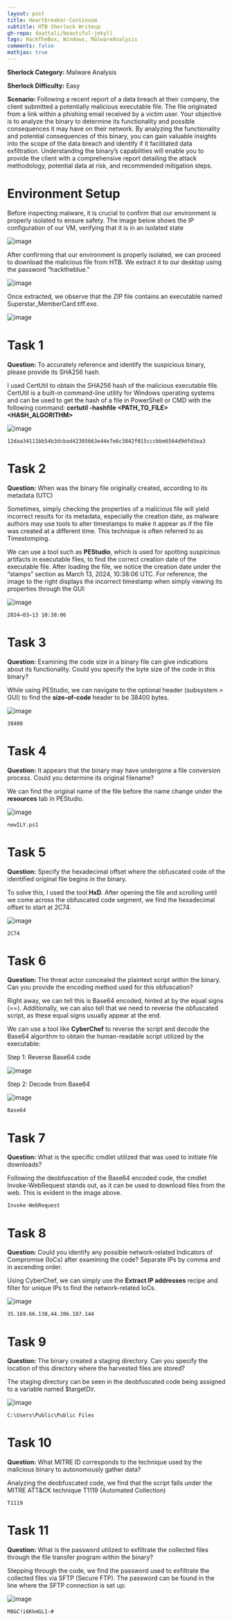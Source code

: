 ```yaml
---
layout: post
title: Heartbreaker-Continuum
subtitle: HTB Sherlock Writeup
gh-repo: daattali/beautiful-jekyll
tags: HackTheBox, Windows, MalwareAnalysis
comments: false
mathjax: true
---
```


**Sherlock Category:** Malware Analysis

**Sherlock Difficulty:** Easy

**Scenario:** Following a recent report of a data breach at their company, the client submitted a potentially malicious executable file. The file originated from a link within a phishing email received by a victim user. Your objective is to analyze the binary to determine its functionality and possible consequences it may have on their network. By analyzing the functionality and potential consequences of this binary, you can gain valuable insights into the scope of the data breach and identify if it facilitated data exfiltration. Understanding the binary’s capabilities will enable you to provide the client with a comprehensive report detailing the attack methodology, potential data at risk, and recommended mitigation steps.

# Environment Setup
Before inspecting malware, it is crucial to confirm that our environment is properly isolated to ensure safety. The image below shows the IP configuration of our VM, verifying that it is in an isolated state

![image](/assets/img/HB1.png)

After confirming that our environment is properly isolated, we can proceed to download the malicious file from HTB. We extract it to our desktop using the password “hacktheblue.”

![image](/assets/img/HB2.png)

Once extracted, we observe that the ZIP file contains an executable named Superstar_MemberCard.tiff.exe.

![image](/assets/img/HB3.png)

# Task 1
**Question:** To accurately reference and identify the suspicious binary, please provide its SHA256 hash.

I used CertUtil to obtain the SHA256 hash of the malicious executable file. CertUtil is a built-in command-line utility for Windows operating systems and can be used to get the hash of a file in PowerShell or CMD with the following command: **certutil -hashfile <PATH_TO_FILE> <HASH_ALGORITHM>**

![image](/assets/img/HB4.png)

~~~
12daa34111bb54b3dcbad42305663e44e7e6c3842f015cccbbe6564d9dfd3ea3
~~~

# Task 2
**Question:** When was the binary file originally created, according to its metadata (UTC)

Sometimes, simply checking the properties of a malicious file will yield incorrect results for its metadata, especially the creation date, as malware authors may use tools to alter timestamps to make it appear as if the file was created at a different time. This technique is often referred to as Timestomping.

We can use a tool such as **PEStudio**, which is used for spotting suspicious artifacts in executable files, to find the correct creation date of the executable file. After loading the file, we notice the creation date under the “stamps” section as March 13, 2024, 10:38:06 UTC. For reference, the image to the right displays the incorrect timestamp when simply viewing its properties through the GUI:

![image](/assets/img/HB5.png)

~~~
2024–03–13 10:38:06
~~~

# Task 3
**Question:** Examining the code size in a binary file can give indications about its functionality. Could you specify the byte size of the code in this binary?

While using PEStudio, we can navigate to the optional header (subsystem > GUI) to find the **size-of-code** header to be 38400 bytes.

![image](/assets/img/HB6.png)

~~~
38400
~~~

# Task 4
**Question:** It appears that the binary may have undergone a file conversion process. Could you determine its original filename?

We can find the original name of the file before the name change under the **resources** tab in PEStudio.

![image](/assets/img/HB7.png)

~~~
newILY.ps1
~~~

# Task 5 
**Question:** Specify the hexadecimal offset where the obfuscated code of the identified original file begins in the binary.

To solve this, I used the tool **HxD**. After opening the file and scrolling until we come across the obfuscated code segment, we find the hexadecimal offset to start at 2C74.

![image](/assets/img/HB8.png)

~~~
2C74
~~~

# Task 6 
**Question:** The threat actor concealed the plaintext script within the binary. Can you provide the encoding method used for this obfuscation?

Right away, we can tell this is Base64 encoded, hinted at by the equal signs (==). Additionally, we can also tell that we need to reverse the obfuscated script, as these equal signs usually appear at the end.

We can use a tool like **CyberChef** to reverse the script and decode the Base64 algorithm to obtain the human-readable script utilized by the executable:

Step 1: Reverse Base64 code

![image](/assets/img/HB9.png)

Step 2: Decode from Base64

![image](/assets/img/HB10.png)

~~~
Base64
~~~

# Task 7 
**Question:** What is the specific cmdlet utilized that was used to initiate file downloads?

Following the deobfuscation of the Base64 encoded code, the cmdlet Invoke-WebRequest stands out, as it can be used to download files from the web. This is evident in the image above.

~~~
Invoke-WebRequest
~~~

# Task 8
**Question:** Could you identify any possible network-related Indicators of Compromise (IoCs) after examining the code? Separate IPs by comma and in ascending order.

Using CyberChef, we can simply use the **Extract IP addresses** recipe and filter for unique IPs to find the network-related IoCs.

![image](/assets/img/HB11.png)

~~~
35.169.66.138,44.206.187.144
~~~

# Task 9
**Question:** The binary created a staging directory. Can you specify the location of this directory where the harvested files are stored?

The staging directory can be seen in the deobfuscated code being assigned to a variable named $targetDir.

![image](/assets/img/HB12.png)

~~~
C:\Users\Public\Public Files
~~~

# Task 10 
**Question:** What MITRE ID corresponds to the technique used by the malicious binary to autonomously gather data?

Analyzing the deobfuscated code, we find that the script falls under the MITRE ATT&CK technique T1119 (Automated Collection)

~~~
T1119
~~~

# Task 11
**Question:** What is the password utilized to exfiltrate the collected files through the file transfer program within the binary?

Stepping through the code, we find the password used to exfiltrate the collected files via SFTP (Secure FTP). The password can be found in the line where the SFTP connection is set up:

![image](/assets/img/HB13.png)

~~~
M8&C!i6KkmGL1-#
~~~





















